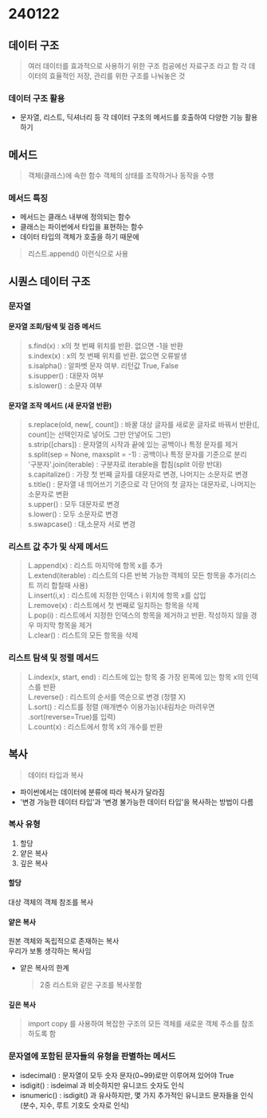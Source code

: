 # 240122

## 데이터 구조
> 여러 데이터를 효과적으로 사용하기 위한 구조
> 컴공에선 자료구조 라고 함
> 각 데이터의 효율적인 저장, 관리를 위한 구조를 나눠놓은 것

### 데이터 구조 활용
- 문자열, 리스트, 딕셔너리 등 각 데이터 구조의 메서드를 호출하여 다양한 기능 활용하기

## 메서드
> 객체(클래스)에 속한 함수
> 객체의 상태를 조작하거나 동작을 수행

### 메서드 특징
- 메서드는 클래스 내부에 정의되는 함수
- 클래스는 파이썬에서 타입을 표현하는 함수
- 데이터 타입의 객체가 호출을 하기 때문에  
> 리스트.append()  이런식으로 사용

## 시퀀스 데이터 구조

### 문자열

#### 문자열 조회/탐색 및 검증 메서드

> s.find(x) : x의 첫 번째 위치를 반환. 없으면 -1을 반환  
> s.index(x) : x의 첫 번째 위치를 반환. 없으면 오류발생  
> s.isalpha() : 알파벳 문자 여부. 리턴값 True, False  
> s.isupper() : 대문자 여부  
> s.islower() : 소문자 여부  

#### 문자열 조작 메서드 (새 문자열 반환)

> s.replace(old, new[, count]) : 바꿀 대상 글자를 새로운 글자로 바꿔서 반환([, count]는 선택인자로 넣어도 그만 안넣어도 그만)  
> s.strip([chars]) : 문자열의 시작과 끝에 있는 공백이나 특정 문자를 제거  
> s.split(sep = None, maxsplit = -1) : 공백이나 특정 문자를 기준으로 분리  
> '구분자'.join(iterable) : 구분자로 iterable을 합침(split 이랑 반대)  
> s.capitalize() : 가장 첫 번째 글자를 대문자로 변경, 나머지는 소문자로 변경  
> s.title() : 문자열 내 띄어쓰기 기준으로 각 단어의 첫 
글자는 대문자로, 나머지는 소문자로 변환  
> s.upper() : 모두 대문자로 변경  
> s.lower() : 모두 소문자로 변경  
> s.swapcase() : 대,소문자 서로 변경

### 리스트 값 추가 및 삭제 메서드
> L.append(x) : 리스트 마지막에 항목 x를 추가  
> L.extend(iterable) : 리스트의 다른 반복 가능한 객체의 모든 항목을 추가(리스트 끼리 합칠때 사용)  
> L.insert(i,x) : 리스트에 지정한 인덱스 i 위치에 항목 x를 삽입  
> L.remove(x) : 리스트에서 첫 번째로 일치하는 항목을 삭제  
> L.pop(i) : 리스트에서 지정한 인덱스의 항목을 제거하고 반환. 작성하지 않을 경우 마지막 항목을 제거  
> L.clear() : 리스트의 모든 항목을 삭제  

### 리스트 탐색 및 정렬 메서드
> L.index(x, start, end) : 리스트에 있는 항목 중 가장 왼쪽에 있는 항목 x의 인덱스를 반환  
> L.reverse() : 리스트의 순서를 역순으로 변경 (정렬 X)  
> L.sort() : 리스트를 정렬 (매개변수 이용가능)(내림차순 마려우면 .sort(reverse=True)를 입력)  
> L.count(x) : 리스트에서 항목 x의 개수를 반환

## 복사
> 데이터 타입과 복사
  - 파이썬에서는 데이터에 분류에 따라 복사가 달라짐
  - '변경 가능한 데이터 타입'과 '변경 불가능한 데이터 타입'을 복사하는 방법이 다름  

### 복사 유형
1. 할당
2. 얕은 복사
3. 깊은 복사

#### 할당
대상 객체의 객체 참조를 복사

#### 얕은 복사
원본 객체와 독립적으로 존재하는 복사  
우리가 보통 생각하는 복사임  
- 얕은 복사의 한계  
  > 2중 리스트와 같은 구조를 복사못함

#### 깊은 복사
> import copy 를 사용하여 복잡한 구조의 모든 객체를 새로운 객체 주소를 참조하도록 함

### 문자열에 포함된 문자들의 유형을 판별하는 메서드

- isdecimal() : 문자열이 모두 숫자 문자(0~99)로만 이루어져 있어야 True  
- isdigit() : isdeimal 과 비슷하지만 유니코드 숫자도 인식  
- isnumeric() : isdigit() 과 유사하지만, 몇 가지 추가적인 유니코드 문자들을 인식  
(분수, 지수, 루트 기호도 숫자로 인식)